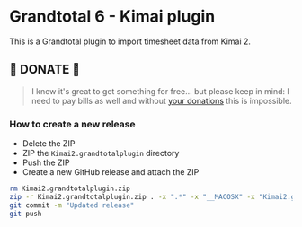 # Grandtotal 6 - Kimai plugin

This is a Grandtotal plugin to import timesheet data from Kimai 2.

## 🎉 DONATE 🎉

> I know it's great to get something for free... but please keep in mind:
> I need to pay bills as well and without [your donations](https://www.paypal.me/kevinpapst) this is impossible.

### How to create a new release

- Delete the ZIP
- ZIP the `Kimai2.grandtotalplugin` directory
- Push the ZIP
- Create a new GitHub release and attach the ZIP

```bash
rm Kimai2.grandtotalplugin.zip
zip -r Kimai2.grandtotalplugin.zip . -x ".*" -x "__MACOSX" -x "Kimai2.grandtotalplugin.zip"
git commit -m "Updated release"
git push
```
